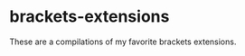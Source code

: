 brackets-extensions
===================

These are a compilations of my favorite brackets extensions.
